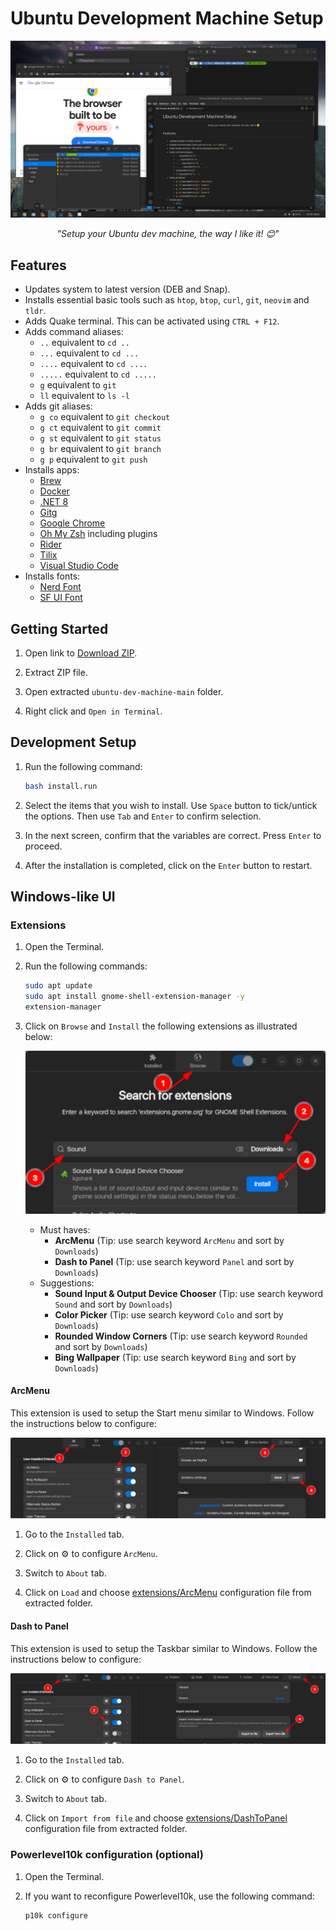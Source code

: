 # Ubuntu Development Machine Setup

<a href="screenshots/desktop.png"><p align="center"><img src="screenshots/desktop.png" /></p></a>
*<p align="center">"Setup your Ubuntu dev machine, the way I like it! 😊"</p>*

## Features

* Updates system to latest version (DEB and Snap).
* Installs essential basic tools such as `htop`, `btop`, `curl`, `git`, `neovim` and `tldr`.
* Adds Quake terminal.  This can be activated using `CTRL + F12`.
* Adds command aliases:
    * `..` equivalent to `cd ..`
    * `...` equivalent to `cd ...`
    * `....` equivalent to `cd ....`
    * `.....` equivalent to `cd .....`
    * `g` equivalent to `git`
    * `ll` equivalent to `ls -l`
* Adds git aliases:
    * `g co` equivalent to `git checkout`
    * `g ct` equivalent to `git commit`
    * `g st` equivalent to `git status`
    * `g br` equivalent to `git branch`
    * `g p` equivalent to `git push`
* Installs apps:
    * [Brew](https://brew.sh/)
    * [Docker](https://www.docker.com/)
    * [.NET 8](https://dotnet.microsoft.com/)
    * [Gitg](https://github.com/GNOME/gitg)
    * [Google Chrome](https://www.google.com/chrome/)
    * [Oh My Zsh](https://ohmyz.sh/) including plugins
    * [Rider](https://www.jetbrains.com/rider/)
    * [Tilix](https://gnunn1.github.io/tilix-web/)
    * [Visual Studio Code](https://code.visualstudio.com/)
* Installs fonts:
    * [Nerd Font](https://www.nerdfonts.com/)
    * [SF UI Font](https://developer.apple.com/fonts/)

## Getting Started

1. Open link to [Download ZIP](https://github.com/xontab/ubuntu-dev-machine/archive/refs/heads/main.zip).

1. Extract ZIP file.

1. Open extracted `ubuntu-dev-machine-main` folder.

1. Right click and `Open in Terminal`.

## Development Setup

1. Run the following command:
    ```sh
    bash install.run
    ```
1. Select the items that you wish to install.  Use `Space` button to tick/untick the options. Then use `Tab` and `Enter` to confirm selection.

1. In the next screen, confirm that the variables are correct.  Press `Enter` to proceed.

1. After the installation is completed, click on the `Enter` button to restart.

## Windows-like UI

### Extensions

1. Open the Terminal.

1. Run the following commands:
    ```sh
    sudo apt update
    sudo apt install gnome-shell-extension-manager -y
    extension-manager
    ```

1. Click on `Browse` and `Install` the following extensions as illustrated below:
<a href="screenshots/extensions.png"><p align="center"><img src="screenshots/extensions.png" /></p></a>
    * Must haves:
        *  **ArcMenu** (Tip: use search keyword `ArcMenu` and sort by `Downloads`)
        *  **Dash to Panel** (Tip: use search keyword `Panel` and sort by `Downloads`)
    * Suggestions:
        *  **Sound Input & Output Device Chooser** (Tip: use search keyword `Sound` and sort by `Downloads`)
        *  **Color Picker** (Tip: use search keyword `Colo` and sort by `Downloads`)
        *  **Rounded Window Corners** (Tip: use search keyword `Rounded` and sort by `Downloads`)
        *  **Bing Wallpaper** (Tip: use search keyword `Bing` and sort by `Downloads`)

#### ArcMenu

This extension is used to setup the Start menu similar to Windows.  Follow the instructions below to configure:

<a href="screenshots/arcmenu.png"><p align="center"><img src="screenshots/arcmenu.png" /></p></a>

1. Go to the `Installed` tab.

1. Click on ⚙️ to configure `ArcMenu`.

1. Switch to `About` tab.

1. Click on `Load` and choose [extensions/ArcMenu](./extensions/ArcMenu) configuration file from extracted folder.

#### Dash to Panel

This extension is used to setup the Taskbar similar to Windows.  Follow the instructions below to configure:

<a href="screenshots/dashtopanel.png"><p align="center"><img src="screenshots/dashtopanel.png" /></p></a>

1. Go to the `Installed` tab.

1. Click on ⚙️ to configure `Dash to Panel`.

1. Switch to `About` tab.

1. Click on `Import from file` and choose [extensions/DashToPanel](./extensions/DashToPanel) configuration file from extracted folder.

### Powerlevel10k configuration (optional)

1. Open the Terminal.

1. If you want to reconfigure Powerlevel10k, use the following command:
    ```sh
    p10k configure
    ``` 

